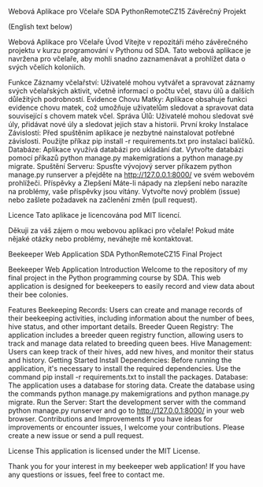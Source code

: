 Webová Aplikace pro Včelaře
SDA PythonRemoteCZ15 Závěrečný Projekt

(English text below)

Webová Aplikace pro Včelaře
Úvod
Vítejte v repozitáři mého závěrečného projektu v kurzu programování v Pythonu od SDA. Tato webová aplikace je navržena pro včelaře, aby mohli snadno zaznamenávat a prohlížet data o svých včelích koloniích.

Funkce
Záznamy včelařství: Uživatelé mohou vytvářet a spravovat záznamy svých včelařských aktivit, včetně informací o počtu včel, stavu úlů a dalších důležitých podrobností.
Evidence Chovu Matky: Aplikace obsahuje funkci evidence chovu matek, což umožňuje uživatelům sledovat a spravovat data související s chovem matek včel.
Správa Úlů: Uživatelé mohou sledovat své úly, přidávat nové úly a sledovat jejich stav a historii.
První kroky
Instalace Závislostí: Před spuštěním aplikace je nezbytné nainstalovat potřebné závislosti. Použijte příkaz pip install -r requirements.txt pro instalaci balíčků.
Databáze: Aplikace využívá databázi pro ukládání dat. Vytvořte databázi pomocí příkazů python manage.py makemigrations a python manage.py migrate.
Spuštění Serveru: Spusťte vývojový server příkazem python manage.py runserver a přejděte na http://127.0.0.1:8000/ ve svém webovém prohlížeči.
Příspěvky a Zlepšení
Máte-li nápady na zlepšení nebo narazíte na problémy, vaše příspěvky jsou vítány. Vytvořte nový problém (issue) nebo zašlete požadavek na začlenění změn (pull request).

Licence
Tato aplikace je licencována pod MIT licencí.

Děkuji za váš zájem o mou webovou aplikaci pro včelaře! Pokud máte nějaké otázky nebo problémy, neváhejte mě kontaktovat.

Beekeeper Web Application
SDA PythonRemoteCZ15 Final Project

Beekeeper Web Application
Introduction
Welcome to the repository of my final project in the Python programming course by SDA. This web application is designed for beekeepers to easily record and view data about their bee colonies.

Features
Beekeeping Records: Users can create and manage records of their beekeeping activities, including information about the number of bees, hive status, and other important details.
Breeder Queen Registry: The application includes a breeder queen registry function, allowing users to track and manage data related to breeding queen bees.
Hive Management: Users can keep track of their hives, add new hives, and monitor their status and history.
Getting Started
Install Dependencies: Before running the application, it's necessary to install the required dependencies. Use the command pip install -r requirements.txt to install the packages.
Database: The application uses a database for storing data. Create the database using the commands python manage.py makemigrations and python manage.py migrate.
Run the Server: Start the development server with the command python manage.py runserver and go to http://127.0.0.1:8000/ in your web browser.
Contributions and Improvements
If you have ideas for improvements or encounter issues, I welcome your contributions. Please create a new issue or send a pull request.

License
This application is licensed under the MIT License.

Thank you for your interest in my beekeeper web application! If you have any questions or issues, feel free to contact me.